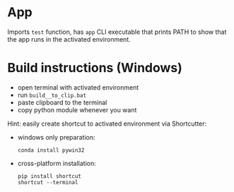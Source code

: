 # App

Imports `test` function, has `app` CLI executable that prints PATH to show that the app runs in the activated environment.


# Build instructions (Windows)

* open terminal with activated environment
* run `build__to_clip.bat`
* paste clipboard to the terminal
* copy python module whenever you want


Hint: easily create shortcut to activated 
environment via Shortcutter:

* windows only preparation:

      conda install pywin32

* cross-platform installation:

      pip install shortcut
      shortcut --terminal

